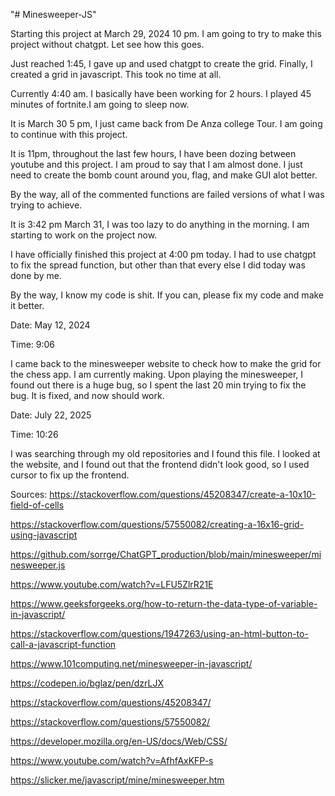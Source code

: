 "# Minesweeper-JS"

Starting this project at March 29, 2024 10 pm. I am going to try to make this project without chatgpt. Let see how this goes.

Just reached 1:45, I gave up and used chatgpt to create the grid. Finally, I created a grid in javascript. This took no time at all.

Currently 4:40 am. I basically have been working for 2 hours. I played 45 minutes of fortnite.I am going to sleep now.


It is March 30 5 pm, I just came back from De Anza college Tour. I am going to continue with this project.

It is 11pm, throughout the last few hours, I have been dozing between youtube and this project. I am proud to say that I am almost done. I just need to create the bomb count around you, flag, and make GUI alot better.

By the way, all of the commented functions are failed versions of what I was trying to achieve.


It is 3:42 pm March 31, I was too lazy to do anything in the morning. I am starting to work on the project now.

I have officially finished this project at 4:00 pm today. I had to use chatgpt to fix the spread function, but other than that every else I did today was done by me.

By the way, I know my code is shit. If you can, please fix my code and make it better.


Date: May 12, 2024

Time: 9:06

I came back to the minesweeper website to check how to make the grid for the chess app. I am currently making. Upon playing the minesweeper, I found out there is a huge bug, so I spent the last 20 min trying to fix the bug. It is fixed, and now should work.


Date: July 22, 2025

Time: 10:26

I was searching through my old repositories and I found this file. I looked at the website, and I found out that the frontend didn't look good, so I used cursor to fix up the frontend.

Sources:
https://stackoverflow.com/questions/45208347/create-a-10x10-field-of-cells

https://stackoverflow.com/questions/57550082/creating-a-16x16-grid-using-javascript

https://github.com/sorrge/ChatGPT_production/blob/main/minesweeper/minesweeper.js

https://www.youtube.com/watch?v=LFU5ZlrR21E

https://www.geeksforgeeks.org/how-to-return-the-data-type-of-variable-in-javascript/

https://stackoverflow.com/questions/1947263/using-an-html-button-to-call-a-javascript-function

https://www.101computing.net/minesweeper-in-javascript/

https://codepen.io/bglaz/pen/dzrLJX

https://stackoverflow.com/questions/45208347/


https://stackoverflow.com/questions/57550082/


https://developer.mozilla.org/en-US/docs/Web/CSS/


https://www.youtube.com/watch?v=AfhfAxKFP-s

https://slicker.me/javascript/mine/minesweeper.htm

